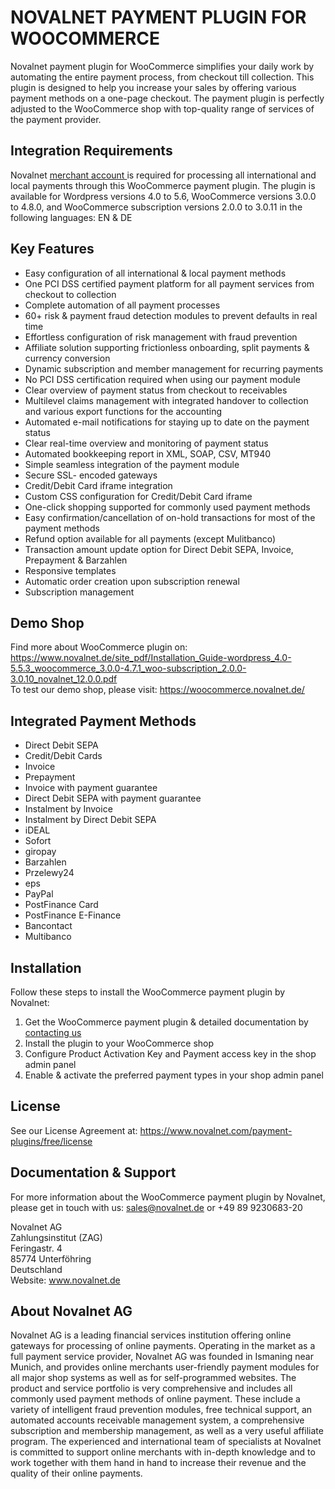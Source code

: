 # NOVALNET PAYMENT PLUGIN FOR WOOCOMMERCE	
Novalnet payment plugin for WooCommerce simplifies your daily work by automating the entire payment process, from checkout till collection. This plugin is designed to help you increase your sales by offering various payment methods on a one-page checkout. The payment plugin is perfectly adjusted to the WooCommerce shop with top-quality range of services of the payment provider.

## Integration Requirements
Novalnet <a href="https://www.novalnet.de/"> merchant account </a> is required for processing all international and local payments through this WooCommerce payment plugin. The plugin is available for Wordpress versions 4.0 to 5.6, WooCommerce versions 3.0.0 to 4.8.0, and WooCommerce subscription versions 2.0.0 to 3.0.11 in the following languages: EN & DE

## Key Features
* Easy configuration of all international & local payment methods
* One PCI DSS certified payment platform for all payment services from checkout to collection
* Complete automation of all payment processes
* 60+ risk & payment fraud detection modules to prevent defaults in real time
* Effortless configuration of risk management with fraud prevention
* Affiliate solution supporting frictionless onboarding, split payments & currency conversion
* Dynamic subscription and member management for recurring payments
* No PCI DSS certification required when using our payment module
* Clear overview of payment status from checkout to receivables
* Multilevel claims management with integrated handover to collection and various export functions for the accounting
* Automated e-mail notifications for staying up to date on the payment status
* Clear real-time overview and monitoring of payment status
* Automated bookkeeping report in XML, SOAP, CSV, MT940
* Simple seamless integration of the payment module
* Secure SSL- encoded gateways
* Credit/Debit Card iframe integration
* Custom CSS configuration for Credit/Debit Card iframe
* One-click shopping supported for commonly used payment methods
* Easy confirmation/cancellation of on-hold transactions for most of the payment methods
* Refund option available for all payments (except Mulitbanco)
* Transaction amount update option for Direct Debit SEPA, Invoice, Prepayment & Barzahlen
* Responsive templates
* Automatic order creation upon subscription renewal
* Subscription management

## Demo Shop
Find more about WooCommerce plugin on: https://www.novalnet.de/site_pdf/Installation_Guide-wordpress_4.0-5.5.3_woocommerce_3.0.0-4.7.1_woo-subscription_2.0.0-3.0.10_novalnet_12.0.0.pdf <br>
To test our demo shop, please visit: https://woocommerce.novalnet.de/ 

## Integrated Payment Methods
   - Direct Debit SEPA
   - Credit/Debit Cards
   - Invoice
   - Prepayment
   - Invoice with payment guarantee
   - Direct Debit SEPA with payment guarantee
   - Instalment by Invoice
   - Instalment by Direct Debit SEPA
   - iDEAL
   - Sofort
   - giropay
   - Barzahlen
   - Przelewy24
   - eps
   - PayPal
   - PostFinance Card
   - PostFinance E-Finance
   - Bancontact
   - Multibanco

## Installation
Follow these steps to install the WooCommerce payment plugin by Novalnet:
1. Get the WooCommerce payment plugin & detailed documentation by <a href="https://www.novalnet.de/kontakt/sales"> contacting us </a>
2. Install the plugin to your WooCommerce shop
3. Configure Product Activation Key and Payment access key in the shop admin panel
4. Enable & activate the preferred payment types in your shop admin panel

## License
See our License Agreement at: https://www.novalnet.com/payment-plugins/free/license

## Documentation & Support
For more information about the WooCommerce payment plugin by Novalnet, please get in touch with us: <a href="mailto:sales@novalnet.de"> sales@novalnet.de </a> or +49 89 9230683-20<br>

Novalnet AG<br>
Zahlungsinstitut (ZAG)<br>
Feringastr. 4<br>
85774 Unterföhring<br>
Deutschland<br>
Website: www.novalnet.de


## About Novalnet AG
Novalnet AG is a leading financial services institution offering online gateways for processing of online payments. Operating in the market as a full payment service provider, Novalnet AG was founded in Ismaning near Munich, and provides online merchants user-friendly payment modules for all major shop systems as well as for self-programmed websites. The product and service portfolio is very comprehensive and includes all commonly used payment methods of online payment. These include a variety of intelligent fraud prevention modules, free technical support, an automated accounts receivable management system, a comprehensive subscription and membership management, as well as a very useful affiliate program. The experienced and international team of specialists at Novalnet is committed to support online merchants with in-depth knowledge and to work together with them hand in hand to increase their revenue and the quality of their online payments.
